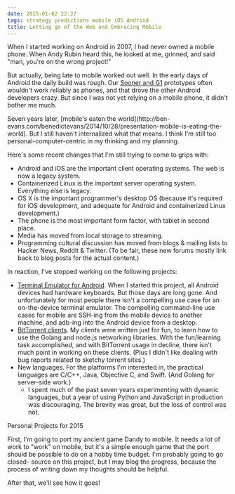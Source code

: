 ```yaml
---
date: 2015-01-02 22:27
tags: strategy predictions mobile iOS Android
title: Letting go of the Web and Embracing Mobile
---
```


When I started working on Android in 2007, I had never owned a mobile phone.
When Andy Rubin heard this, he looked at me, grinned, and said "man, you're on
the wrong project!"

But actually, being late to mobile worked out well. In the early days of
Android the daily build was rough. Our [Sooner and
G1](http://en.wikipedia.org/wiki/HTC_Dream) prototypes often wouldn't work
reliably as phones, and that drove the other Android developers crazy. But
since I was not yet relying on a mobile phone, it didn't bother me much.

Seven years later, [mobile's eaten the world](http://ben-
evans.com/benedictevans/2014/10/28/presentation-mobile-is-eating-the-world).
But I still haven't internalized what that means. I think I'm still too
personal-computer-centric in my thinking and my planning.

Here's some recent changes that I'm still trying to come to grips with:

* Android and iOS are the important client operating systems. The web is now a legacy system.
* Containerized Linux is the important server operating system. Everything else is legacy.
* OS X is the important programmer's desktop OS (because it's required for iOS development, and adequate for Android and containerized Linux development.)
* The phone is the most important form factor, with tablet in second place.
* Media has moved from local storage to streaming.
* Programming cultural discussion has moved from blogs & mailing lists to Hacker News, Reddit & Twitter. (To be fair, these new forums mostly link back to blog posts for the actual content.)

In reaction, I've stopped working on the following projects:

* [Terminal Emulator for Android](https://play.google.com/store/apps/details?id=jackpal.androidterm&hl=en). When I started this project, all Android devices had hardware keyboards. But those days are long gone. And unfortunately for most people there isn't a compelling use case for an on-the-device terminal emulator. The compelling command-line use cases for mobile are SSH-ing from the mobile device to another machine, and adb-ing into the Android device from a desktop.
* [BitTorrent clients](https://github.com/jackpal/Taipei-Torrent). My clients were written just for fun, to learn how to use the Golang and node.js networking libraries. With the fun/learning task accomplished, and with BitTorrent usage in decline, there isn't much point in working on these clients. (Plus I didn't like dealing with bug reports related to sketchy torrent sites.)
* New languages. For the platforms I'm interested in, the practical languages are C/C++, Java, Objective C, and Swift. (And Golang for server-side work.)
  * I spent much of the past seven years experimenting with dynamic languages, but a year of using Python and JavaScript in production was discouraging. The brevity was great, but the loss of control was not.

Personal Projects for 2015

First, I'm going to port my ancient game Dandy to mobile. It needs a lot of
work to "work" on mobile, but it's a simple enough game that the port should
be possible to do on a hobby time budget. I'm probably going to go closed-
source on this project, but I may blog the progress, because the process of
writing down my thoughts should be helpful.

After that, we'll see how it goes!
